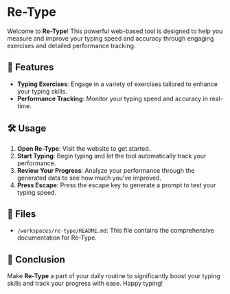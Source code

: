# Re-Type

Welcome to **Re-Type**! This powerful web-based tool is designed to help you measure and improve your typing speed and accuracy through engaging exercises and detailed performance tracking.

## 🚀 Features

- **Typing Exercises**: Engage in a variety of exercises tailored to enhance your typing skills.
- **Performance Tracking**: Monitor your typing speed and accuracy in real-time.

## 🛠️ Usage

1. **Open Re-Type**: Visit the website to get started.
2. **Start Typing**: Begin typing and let the tool automatically track your performance.
3. **Review Your Progress**: Analyze your performance through the generated data to see how much you've improved.
4. **Press Escape**: Press the escape key to generate a prompt to test your typing speed.

## 📁 Files

- `/workspaces/re-type/README.md`: This file contains the comprehensive documentation for Re-Type.

## 🎯 Conclusion

Make **Re-Type** a part of your daily routine to significantly boost your typing skills and track your progress with ease. Happy typing!